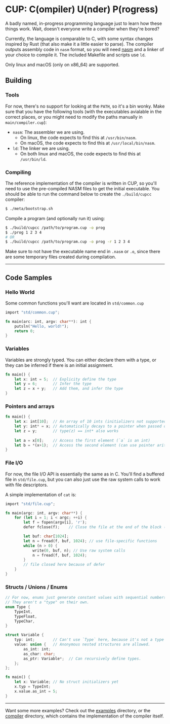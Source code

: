 # CUP: C(ompiler) U(nder) P(rogress)

A badly named, in-progress programming language just to learn how these things work. Wait, doesn't everyone write a compiler when they're bored?

Currently, the language is comparable to C, with some syntax changes inspired by Rust (that also make it a little easier to parse). The compiler outputs assembly code in `nasm` format, so you will need [nasm](https://www.nasm.us/) and a linker of your choice to compile it. The included Makefile and scripts use `ld`.

Only linux and macOS (only on x86_64) are supported.

## Building

### Tools

For now, there's no support for looking at the `PATH`, so it's a bin wonky. Make sure that you have the following tools (with the executables avialable in the correct places, or you might need to modify the paths manually in `main/compiler.cup`):

- `nasm`: The assembler we are using.
    - On linux, the code expects to find this at `/usr/bin/nasm`.
    - On macOS, the code expects to find this at `/usr/local/bin/nasm`.
- `ld`: The linker we are using.
    - On both linux and macOS, the code expects to find this at `/usr/bin/ld`.

### Compiling

The reference implementation of the compiler is written in CUP, so you'll need to use the pre-compiled NASM files to get the initial executable. You should be able to run the command below to create the `./build/cupcc` compiler:
```bash
$ ./meta/bootstrap.sh
```
Compile a program (and optionally run it) using:
```bash
$ ./build/cupcc /path/to/program.cup -o prog
$ ./prog 1 2 3 4
# OR
$ ./build/cupcc /path/to/program.cup -o prog -r 1 2 3 4
```
Make sure to not have the executable name end in `.nasm` or `.o`, since there are some temporary files created during compilation.

---

## Code Samples

### Hello World  

Some common functions you'll want are located in `std/common.cup`
```rust
import "std/common.cup";

fn main(arc: int, argv: char**): int {
    putsln("Hello, world!");
    return 0;
}
```

### Variables

Variables are strongly typed. You can either declare them with a type, or they can be inferred if there is an initial assignment.

```rust
fn main() {
    let x: int = 5;  // Explicity define the type
    let y = 6;       // Infer the type
    let z = x + y;   // Add them, and infer the type
}
```

### Pointers and arrays
```rust
fn main() {
    let x: int[10];  // An array of 10 ints (initializers not supported)
    let y: int* = x; // Automatically decays to a pointer when passed or assigned
    let z = y;       // type(z) == int* also works
    
    let a = x[0];    // Access the first element (`a` is an int)
    let b = *(x+1);  // Access the second element (can use pointer arithmetic)
}
```

### File I/O

For now, the file I/O API is essentially the same as in C. You'll find a buffered file in `std/file.cup`, but you can also just use the raw system calls to work with file descriptors.

A simple implementation of `cat` is:
```rust
import "std/file.cup";

fn main(argc: int, argv: char**) {
    for (let i = 1; i < argc; ++i) {
        let f = fopen(argv[i], 'r');
        defer fclose(f);    // Close the file at the end of the block (in each iteration)

        let buf: char[1024];
        let n = fread(f, buf, 1024); // use file-specific functions
        while (n > 0) {
            write(0, buf, n); // Use raw system calls
            n = fread(f, buf, 1024);
        }
        // file closed here because of defer
    }
}
```

### Structs / Unions / Enums

```rust
// For now, enums just generate constant values with sequential numbers.
// They aren't a "type" on their own.
enum Type {
    TypeInt,
    TypeFloat,
    TypeChar,
}

struct Variable {
    typ: int;        // Can't use `Type` here, because it's not a type
    value: union {   // Anonymous nested structures are allowed.
        as_int: int;
        as_char: char;
        as_ptr: Variable*;  // Can recursively define types.
    };
};

fn main() {
    let x: Variable; // No struct initializers yet
    x.typ = TypeInt;
    x.value.as_int = 5;
}
```

---

Want some more examples? Check out the [examples](examples/) directory, or the [compiler](compiler/) directory, which contains the implementation of the compiler itself.